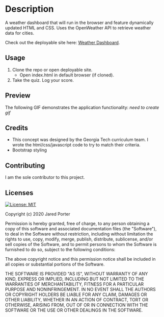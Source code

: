 # Description
A weather dashboard that will run in the browser and feature dynamically updated HTML and CSS.  Uses the OpenWeather API to retrieve weather data for cities.

Check out the deployable site here: [Weather Dashboard](https://jaredp17.github.io/gt-hw6-weather-dashboard/).

## Usage

1. Clone the repo or open deployable site.
   - Open index.html in default browser (if cloned).
2. Take the quiz. Log your score.

## Preview

The following GIF demonstrates the application functionality: *need to create gif*
<!-- ![Standalone](./Assets/04-web-apis-homework-demo.gif) -->

## Credits

- This concept was designed by the Georgia Tech curriculum team. I wrote the html/css/javascript code to try to match their criteria.
- Bootstrap styling

## Contributing

I am the sole contributor to this project.

## Licenses

[![License: MIT](https://img.shields.io/badge/License-MIT-yellow.svg)](https://opensource.org/licenses/MIT)

Copyright (c) 2020 Jared Porter

Permission is hereby granted, free of charge, to any person obtaining a copy of this software and associated documentation files (the "Software"), to deal in the Software without restriction, including without limitation the rights to use, copy, modify, merge, publish, distribute, sublicense, and/or sell copies of the Software, and to permit persons to whom the Software is furnished to do so, subject to the following conditions:

The above copyright notice and this permission notice shall be included in all copies or substantial portions of the Software.

THE SOFTWARE IS PROVIDED "AS IS", WITHOUT WARRANTY OF ANY KIND, EXPRESS OR IMPLIED, INCLUDING BUT NOT LIMITED TO THE WARRANTIES OF MERCHANTABILITY, FITNESS FOR A PARTICULAR PURPOSE AND NONINFRINGEMENT. IN NO EVENT SHALL THE AUTHORS OR COPYRIGHT HOLDERS BE LIABLE FOR ANY CLAIM, DAMAGES OR OTHER LIABILITY, WHETHER IN AN ACTION OF CONTRACT, TORT OR OTHERWISE, ARISING FROM, OUT OF OR IN CONNECTION WITH THE SOFTWARE OR THE USE OR OTHER DEALINGS IN THE SOFTWARE.
